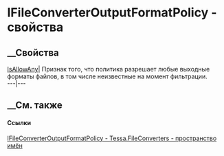 # IFileConverterOutputFormatPolicy - свойства
##  __Свойства
[IsAllowAny](P_Tessa_FileConverters_IFileConverterOutputFormatPolicy_IsAllowAny.htm)|
Признак того, что политика разрешает любые выходные форматы файлов, в том
числе неизвестные на момент фильтрации.  
---|---  
##  __См. также
#### Ссылки
[IFileConverterOutputFormatPolicy -
](T_Tessa_FileConverters_IFileConverterOutputFormatPolicy.htm)
[Tessa.FileConverters - пространство имён](N_Tessa_FileConverters.htm)
